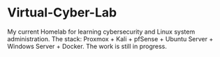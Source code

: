 # Virtual-Cyber-Lab
My current Homelab for learning cybersecurity and Linux system administration. The stack: Proxmox + Kali + pfSense + Ubuntu Server + Windows Server + Docker. The work is still in progress.
